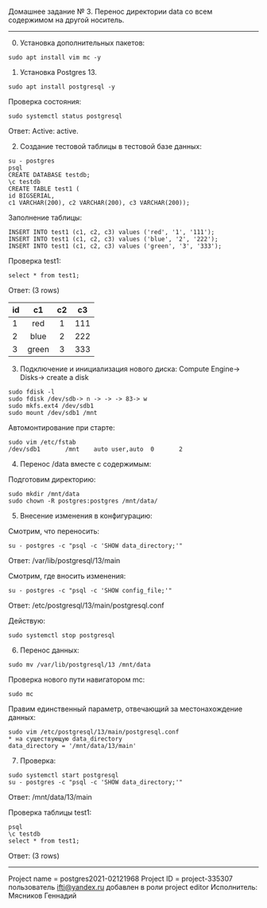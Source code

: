Домашнее задание № 3.
Перенос директории data со всем содержимом на другой носитель.

---
0. Установка дополнительных пакетов:
```
sudo apt install vim mc -y
```

1. Установка Postgres 13.
```
sudo apt install postgresql -y
```
Проверка состояния:
```
sudo systemctl status postgresql
```
Ответ: Active: active.

2. Создание тестовой таблицы в тестовой базе данных:
```
su - postgres
psql
CREATE DATABASE testdb;
\c testdb
CREATE TABLE test1 (
id BIGSERIAL, 
c1 VARCHAR(200), c2 VARCHAR(200), c3 VARCHAR(200)); 
```
Заполнение таблицы:
```
INSERT INTO test1 (c1, c2, c3) values ('red', '1', '111');
INSERT INTO test1 (c1, c2, c3) values ('blue', '2', '222');
INSERT INTO test1 (c1, c2, c3) values ('green', '3', '333');
```


Проверка test1:
```
select * from test1;
```
Ответ: (3 rows)

id|c1|c2| c3|
:----|:--------:|:--------:|:-----:
1  |red    | 1 | 111
2|  blue   | 2 | 222
3 |green  | 3 | 333

3. Подключение и инициализация нового диска:
Compute Engine-> Disks-> create a disk
```
sudo fdisk -l
sudo fdisk /dev/sdb-> n -> -> -> 83-> w
sudo mkfs.ext4 /dev/sdb1
sudo mount /dev/sdb1 /mnt
```
Автомонтирование при старте:
```
sudo vim /etc/fstab
/dev/sdb1       /mnt    auto user,auto  0       2
```
4. Перенос /data вместе с содержимым:

Подготовим директорию:
```
sudo mkdir /mnt/data 
sudo chown -R postgres:postgres /mnt/data/
```
5. Внесение изменения в конфигурацию:

Смотрим, что переносить:
```
su - postgres -c "psql -c 'SHOW data_directory;'"
```
Ответ: /var/lib/postgresql/13/main

Смотрим, где вносить изменения:
```
su - postgres -c "psql -c 'SHOW config_file;'"
```
Ответ: /etc/postgresql/13/main/postgresql.conf

Действую:
```
sudo systemctl stop postgresql
```
6. Перенос данных:
```
sudo mv /var/lib/postgresql/13 /mnt/data
```
Проверка нового пути навигатором mc:
```
sudo mc
```
Правим единственный параметр, отвечающий за местонахождение данных:
```
sudo vim /etc/postgresql/13/main/postgresql.conf
* на существующую data_directory
data_directory = '/mnt/data/13/main' 
```

7. Проверка:
```
sudo systemctl start postgresql
su - postgres -c "psql -c 'SHOW data_directory;'"
```
Ответ:  /mnt/data/13/main

Проверка таблицы test1:
```
psql
\c testdb
select * from test1;
```
Ответ: (3 rows)

---
Project name = postgres2021-02121968
Project ID = project-335307
пользователь ifti@yandex.ru добавлен в роли project editor
Исполнитель: Мясников Геннадий
